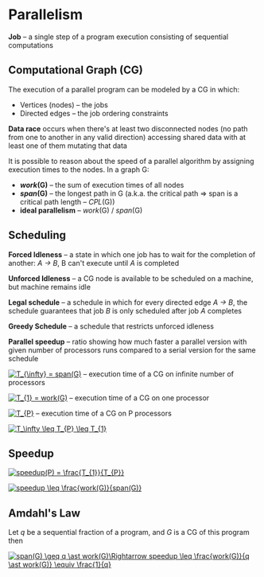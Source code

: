 # Parallelism
__Job__ – a single step of a program execution consisting of sequential computations

## Computational Graph (CG)
The execution of a parallel program can be modeled by a CG in which:
* Vertices (nodes) – the jobs
* Directed edges – the job ordering constraints

__Data race__ occurs when there's at least two disconnected nodes (no path from one to another in any valid direction) accessing shared data with at least one of them mutating that data

It is possible to reason about the speed of a parallel algorithm by assigning execution times to the nodes. In a graph G:
* __*work*(G)__ – the sum of execution times of all nodes
* __*span*(G)__ – the longest path in G (a.k.a. the critical path ⇒ span is a critical path length – *CPL*(G))
* __ideal parallelism__ – *work*(G) / *span*(G)

## Scheduling
__Forced Idleness__ – a state in which one job has to wait for the completion of another: *A → B*, B can't execute until *A* is completed

__Unforced Idleness__ – a CG node is available to be scheduled on a machine, but machine remains idle

__Legal schedule__ – a schedule in which for every directed edge *A → B*, the schedule guarantees that job *B* is only scheduled after job *A* completes

__Greedy Schedule__ – a schedule that restricts unforced idleness

__Parallel speedup__ – ratio showing how much faster a parallel version with given number of processors runs compared to a serial version for the same schedule

<a href="https://www.codecogs.com/eqnedit.php?latex=\dpi{100}&space;T_{\infty}&space;=&space;span(G)" target="_blank"><img src="https://latex.codecogs.com/svg.latex?\dpi{100}&space;T_{\infty}&space;=&space;span(G)" title="T_{\infty} = span(G)" /></a> – execution time of a CG on infinite number of processors

<a href="https://www.codecogs.com/eqnedit.php?latex=\dpi{100}&space;T_{1}&space;=&space;work(G)" target="_blank"><img src="https://latex.codecogs.com/svg.latex?\dpi{100}&space;T_{1}&space;=&space;work(G)" title="T_{1} = work(G)" /></a> – execution time of a CG on one processor

<a href="https://www.codecogs.com/eqnedit.php?latex=\dpi{100}&space;T_{P}" target="_blank"><img src="https://latex.codecogs.com/svg.latex?\dpi{100}&space;T_{P}" title="T_{P}" /></a> – execution time of a CG on P processors

<a href="https://www.codecogs.com/eqnedit.php?latex=\dpi{100}&space;T_\infty&space;\leq&space;T_{P}&space;\leq&space;T_{1}" target="_blank"><img src="https://latex.codecogs.com/svg.latex?\dpi{100}&space;T_\infty&space;\leq&space;T_{P}&space;\leq&space;T_{1}" title="T_\infty \leq T_{P} \leq T_{1}" /></a>

## Speedup

<a href="https://www.codecogs.com/eqnedit.php?latex=\dpi{100}&space;speedup(P)&space;=&space;\frac{T_{1}}{T_{P}}" target="_blank"><img src="https://latex.codecogs.com/svg.latex?\dpi{100}&space;speedup(P)&space;=&space;\frac{T_{1}}{T_{P}}" title="speedup(P) = \frac{T_{1}}{T_{P}}" /></a>

<a href="https://www.codecogs.com/eqnedit.php?latex=\dpi{100}&space;speedup&space;\leq&space;\frac{work(G)}{span(G)}" target="_blank"><img src="https://latex.codecogs.com/svg.latex?\dpi{100}&space;speedup&space;\leq&space;\frac{work(G)}{span(G)}" title="speedup \leq \frac{work(G)}{span(G)}" /></a>

## Amdahl's Law
Let _q_ be a sequential fraction of a program, and _G_ is a CG of this program then

<a href="https://www.codecogs.com/eqnedit.php?latex=\dpi{100}&space;span(G)&space;\geq&space;q&space;\ast&space;work(G)\Rightarrow&space;speedup&space;\leq&space;\frac{work(G)}{q&space;\ast&space;work(G)}&space;\equiv&space;\frac{1}{q}" target="_blank"><img src="https://latex.codecogs.com/svg.latex?\dpi{100}&space;span(G)&space;\geq&space;q&space;\ast&space;work(G)\Rightarrow&space;speedup&space;\leq&space;\frac{work(G)}{q&space;\ast&space;work(G)}&space;\equiv&space;\frac{1}{q}" title="span(G) \geq q \ast work(G)\Rightarrow speedup \leq \frac{work(G)}{q \ast work(G)} \equiv \frac{1}{q}" /></a>
